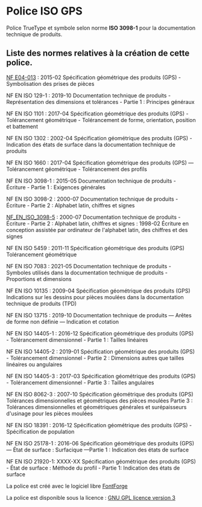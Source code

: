 # Police ISO GPS

Police TrueType et symbole selon  norme  **ISO 3098-1** pour la documentation technique de produits.


## Liste des normes relatives à la création de cette police.

[NF E04-013](NF_E04-013.md) : 2015-02 Spécification géométrique des produits (GPS) - Symbolisation des prises de pièces

NF EN ISO 129-1 : 2019-10  Documentation technique de produits - Représentation des dimensions et tolérances - Partie 1 : Principes généraux

NF EN ISO 1101 : 2017-04 Spécification géométrique des produits (GPS) - Tolérancement géométrique - Tolérancement de forme, orientation, position et battement

NF EN ISO 1302 : 2002-04 Spécification géométrique des produits (GPS) - Indication des états de surface dans la documentation technique de produits

NF EN ISO 1660 : 2017-04 Spécification géométrique des produits (GPS) —Tolérancement géométrique - Tolérancement des profils

NF EN ISO 3098-1 : 2015-05 Documentation technique de produits - Écriture - Partie 1 : Exigences générales

NF EN ISO 3098-2 : 2000-07 Documentation technique de produits - Écriture - Partie 2 : Alphabet latin, chiffres et signes

[NF_EN_ISO_3098-5](NF_EN_ISO_3098-5.md) : 2000-07	Documentation technique de produits - Écriture - Partie 2 : Alphabet latin, chiffres et signes
 : 1998-02 Écriture en conception assistée par ordinateur de l'alphabet latin, des chiffres et des signes

NF EN ISO 5459 : 2011-11 Spécification géométrique des produits (GPS) Tolérancement géométrique

NF EN ISO 7083 : 2021-05 Documentation technique de produits - Symboles utilisés dans la documentation technique de produits - Proportions et dimensions

NF EN ISO 10135 : 2009-04  Spécification géométrique des produits (GPS) Indications sur les dessins pour pièces moulées dans la documentation technique de produits (TPD)

NF EN ISO 13715 : 2019-10 Documentation technique de produits — Arêtes de forme non définie — Indication et cotation

NF EN ISO 14405-1 : 2016-12  Spécification géométrique des produits (GPS) - Tolérancement dimensionnel - Partie 1 : Tailles linéaires

NF EN ISO 14405-2 : 2019-01  Spécification géométrique des produits (GPS) - Tolérancement dimensionnel - Partie 2 : Dimensions autres que tailles linéaires ou angulaires

NF EN ISO 14405-3 : 2017-03  Spécification géométrique des produits (GPS) - Tolérancement dimensionnel - Partie 3 : Tailles angulaires

NF EN ISO 8062-3 : 2007-10 Spécification géométrique des produits (GPS) Tolérances dimensionnelles et géométriques des pièces moulées Partie 3 : Tolérances dimensionnelles et géométriques générales et surépaisseurs d'usinage pour les pièces moulées

NF EN ISO 18391 : 2016-12  Spécification géométrique des produits (GPS) - Spécification de population

NF EN ISO 25178-1 : 2016-06  Spécification géométrique des produits (GPS) — État de surface : Surfacique —Partie 1 : Indication des états de surface

NF EN ISO 21920-1: XXXX-XX Spécification géométrique des produits (GPS) - État de surface : Méthode du profil - Partie 1: Indication des états de surface

La police est créé avec le logiciel libre [FontForge](https://fontforge.org/en-US/)

La police est disponible sous la licence : [GNU GPL licence version 3](LICENSE)
